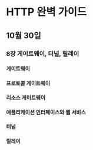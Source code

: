 # HTTP 완벽 가이드

## 10월 30일

### 8장 게이트웨이, 터널, 릴레이

#### 게이트웨이

#### 프로토콜 게이트웨이

#### 리소스 게이트웨이

#### 애플리케이션 인터페이스와 웹 서비스

#### 터널

#### 릴레이
